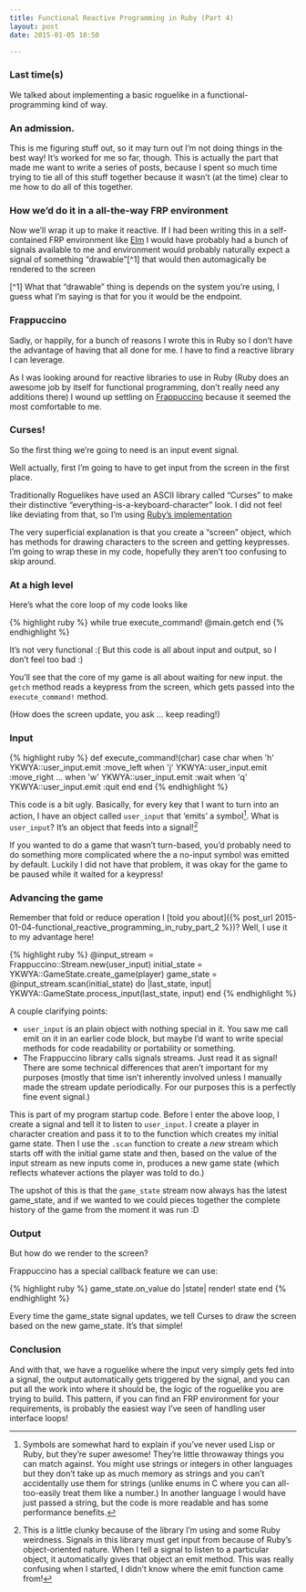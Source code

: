 ```yaml
---
title: Functional Reactive Programming in Ruby (Part 4)
layout: post
date: 2015-01-05 10:50

---
```


### Last time(s)
We talked about implementing a basic roguelike in a functional-programming kind of way.

### An admission.
This is me figuring stuff out, so it may turn out I’m not doing things in the best way! It’s worked for me so far, though.
This is actually the part that made me want to write a series of posts, because I spent so much time trying to tie all of this stuff together because it wasn’t (at the time) clear to me how to do all of this together.

### How we’d do it in a all-the-way FRP environment
Now we’ll wrap it up to make it reactive. If I had been writing this in a self-contained FRP environment like [Elm](http://www.elm-lang.org) I would have probably had a bunch of signals available to me and environment would probably naturally expect a signal of something “drawable”[^1] that would then automagically be rendered to the screen

[^1] What that “drawable” thing is depends on the system you’re using, I guess what I’m saying is that for you it would be the endpoint.

### Frappuccino
Sadly, or happily, for a bunch of reasons I wrote this in Ruby so I don’t have the advantage of having that all done for me. I have to find a reactive library I can leverage.

As I was looking around for reactive libraries to use in Ruby (Ruby does an awesome job by itself for functional programming, don’t really need any additions there) I wound up settling on [Frappuccino](http://github.com/steveklabnik/frappuccino) because it seemed the most comfortable to me.

### Curses!
So the first thing we’re going to need is an input event signal. 

Well actually, first I’m going to have to get input from the screen in the first place.

Traditionally Roguelikes have used an ASCII library called “Curses” to make their distinctive “everything-is-a-keyboard-character” look. I did not feel like deviating from that, so I’m using [Ruby’s implementation](http://www.ruby-doc.org/stdlib-2.0/libdoc/curses/rdoc/Curses.html)

The very superficial explanation is that you create a “screen” object, which has methods for drawing characters to the screen and getting keypresses. I’m going to wrap these in my code, hopefully they aren’t too confusing to skip around.

### At a high level
Here’s what the core loop of my code looks like

{% highlight ruby %}
while true
  execute_command! @main.getch
end
{% endhighlight %}

It’s not very functional :( But this code is all about input and output, so I don’t feel too bad :)

You’ll see that the core of my game is all about waiting for new input. the `getch` method reads a keypress from the screen, which gets passed into the `execute_command!` method.

(How does the screen update, you ask … keep reading!)

### Input

{% highlight ruby %}
    def execute_command!(char)
      case char
      when 'h'
        YKWYA::user_input.emit :move_left
      when 'j'
        YKWYA::user_input.emit :move_right
…
      when 'w'
        YKWYA::user_input.emit :wait
      when 'q'
        YKWYA::user_input.emit :quit
      end
    end
{% endhighlight %}

This code is a bit ugly. Basically, for every key that I want to turn into an action, I have an object called `user_input` that ‘emits’ a symbol[^2]. What is `user_input`? It’s an object that feeds into a signal![^3]

[^2]: Symbols are somewhat hard to explain if you’ve never used Lisp or Ruby, but they’re super awesome! They’re little throwaway things you can match against. You might use strings or integers in other languages but they don’t take up as much memory as strings and you can’t accidentally use them for strings (unlike enums in C where you can all-too-easily treat them like a number.) In another language I would have just passed a string, but the code is more readable and has some performance benefits.

[^3]: This is a little clunky because of the library I’m using and some Ruby weirdness. Signals in this library must get input from because of Ruby’s object-oriented nature. When I tell a signal to listen to a particular object, it automatically gives that object an emit method. This was really confusing when I started, I didn’t know where the emit function came from!

If you wanted to do a game that wasn’t turn-based, you’d probably need to do something more complicated where the a no-input symbol was emitted by default. Luckily I did not have that problem, it was okay for the game to be paused while it waited for a keypress!

### Advancing the game
Remember that fold or reduce operation I [told you about]({% post_url 2015-01-04-functional_reactive_programming_in_ruby_part_2 %})? Well, I use it to my advantage here!

{% highlight ruby %}
  @input_stream = Frappuccino::Stream.new(user_input)
  initial_state = YKWYA::GameState.create_game(player)
  game_state = @input_stream.scan(initial_state) do |last_state, input|
     YKWYA::GameState.process_input(last_state, input)
  end
{% endhighlight %}

A couple clarifying points:

* `user_input` is an plain object with nothing special in it. You saw me call emit on it in an earlier code block, but maybe I’d want to write special methods for code readability or portability or something.
* The Frappuccino library calls signals streams. Just read it as signal! There are some technical differences that aren’t important for my purposes (mostly that time isn’t inherently involved unless I manually made the stream update periodically. For our purposes this is a perfectly fine event signal.)

This is part of my program startup code. Before I enter the above loop, I create a signal and tell it to listen to `user_input`. I create a player in character creation and pass it to to the function which creates my initial game state. Then I use the `.scan` function to create a _new_ stream which starts off with the initial game state and then, based on the value of the input stream as new inputs come in, produces a new game state (which reflects whatever actions the player was told to do.)

The upshot of this is that the `game_state` stream now always has the latest game_state, and if we wanted to we could pieces together the complete history of the game from the moment it was run :D

### Output
But how do we render to the screen?

Frappuccino has a special callback feature we can use:

{% highlight ruby %}
  game_state.on_value do |state|
    render! state
  end
{% endhighlight %}

Every time the game_state signal updates, we tell Curses to draw the screen based on the new game_state. It’s that simple!

### Conclusion
And with that, we have a roguelike where the input very simply gets fed into a signal, the output automatically gets triggered by the signal, and you can put all the work into where it should be, the logic of the roguelike you are trying to build. This pattern, if you can find an FRP environment for your requirements, is probably the easiest way I’ve seen of handling user interface loops!
